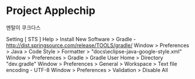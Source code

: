 Project Applechip
=========

멘탈이 쿠크다스

Setting [ STS ]
Help > Install New Software > Gradle - http://dist.springsource.com/release/TOOLS/gradle/
Window > Preferences > Java > Code Style > Formatter > "docs\eclipse-java-google-style.xml"
Window > Preferences > Gradle > Gradle User Home > Directory "dev\.gradle"
Window > Preferences > General > Workspace > Text file encoding - UTF-8
Window > Preferences > Validation > Disable All